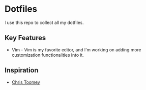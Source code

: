 # Dotfiles
I use this repo to collect all my dotfiles.

## Key Features
- Vim - Vim is my favorite editor, and I'm working on adding more customization functionalities
  into it.

## Inspiration
- [Chris Toomey](https://github.com/christoomey/dotfiles)
